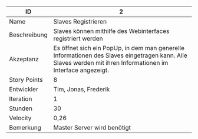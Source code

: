 | ID         |2|
|------------|--|
|Name        | Slaves Registrieren|
|Beschreibung|Slaves können mithilfe des Webinterfaces registriert werden|
|Akzeptanz   |Es öffnet sich ein PopUp, in dem man generelle Informationen des Slaves eingetragen kann. Alle Slaves werden mit ihren Informationen im Interface angezeigt.|
|Story Points|8|
|Entwickler  |Tim, Jonas, Frederik|
|Iteration   |1|
|Stunden     |30|
|Velocity    |0,26|
|Bemerkung   |Master Server wird benötigt|
